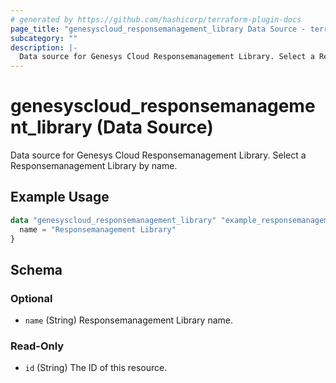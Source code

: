 ```yaml
---
# generated by https://github.com/hashicorp/terraform-plugin-docs
page_title: "genesyscloud_responsemanagement_library Data Source - terraform-provider-genesyscloud-jonesb"
subcategory: ""
description: |-
  Data source for Genesys Cloud Responsemanagement Library. Select a Responsemanagement Library by name.
---
```


# genesyscloud_responsemanagement_library (Data Source)

Data source for Genesys Cloud Responsemanagement Library. Select a Responsemanagement Library by name.

## Example Usage

```terraform
data "genesyscloud_responsemanagement_library" "example_responsemanagement_library" {
  name = "Responsemanagement Library"
}
```

<!-- schema generated by tfplugindocs -->
## Schema

### Optional

- `name` (String) Responsemanagement Library name.

### Read-Only

- `id` (String) The ID of this resource.


